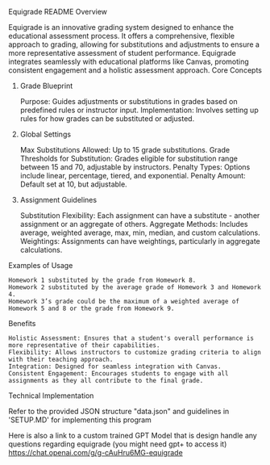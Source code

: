 Equigrade README
Overview

Equigrade is an innovative grading system designed to enhance the educational assessment process. It offers a comprehensive, flexible approach to grading, allowing for substitutions and adjustments to ensure a more representative assessment of student performance. Equigrade integrates seamlessly with educational platforms like Canvas, promoting consistent engagement and a holistic assessment approach.
Core Concepts
1. Grade Blueprint

    Purpose: Guides adjustments or substitutions in grades based on predefined rules or instructor input.
    Implementation: Involves setting up rules for how grades can be substituted or adjusted.

2. Global Settings

    Max Substitutions Allowed: Up to 15 grade substitutions.
    Grade Thresholds for Substitution: Grades eligible for substitution range between 15 and 70, adjustable by instructors.
    Penalty Types: Options include linear, percentage, tiered, and exponential.
    Penalty Amount: Default set at 10, but adjustable.

3. Assignment Guidelines

    Substitution Flexibility: Each assignment can have a substitute - another assignment or an aggregate of others.
    Aggregate Methods: Includes average, weighted average, max, min, median, and custom calculations.
    Weightings: Assignments can have weightings, particularly in aggregate calculations.

Examples of Usage

    Homework 1 substituted by the grade from Homework 8.
    Homework 2 substituted by the average grade of Homework 3 and Homework 4.
    Homework 3’s grade could be the maximum of a weighted average of Homework 5 and 8 or the grade from Homework 9.

Benefits

    Holistic Assessment: Ensures that a student's overall performance is more representative of their capabilities.
    Flexibility: Allows instructors to customize grading criteria to align with their teaching approach.
    Integration: Designed for seamless integration with Canvas.
    Consistent Engagement: Encourages students to engage with all assignments as they all contribute to the final grade.

Technical Implementation

Refer to the provided JSON structure "data.json" and guidelines in 'SETUP.MD' for implementing this program

Here is also a link to a custom trained GPT Model that is design handle any questions regarding equigrade (you might need gpt+ to access it)
https://chat.openai.com/g/g-cAuHru6MG-equigrade
